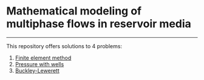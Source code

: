 # Mathematical modeling of multiphase flows in reservoir media
_____

This repository offers solutions to 4 problems:

1. [Finite element method](FEM)
2. [Pressure with wells](Pressure_with_wells)
3. [Buckley-Lewerett](Buckley-Lewerett)